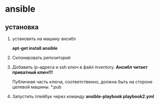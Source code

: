 # ansible
## установка

1. установить на машину ансибл 

   **apt-get install ansible**

2. Склонировать репозиторий

3. Добавить ip-адреса и ssh ключ в файл inventory. **Ансибл читает приватный ключ!!!**

   Публичная часть ключа, соответственно, должна быть на стороне целевой машины. *.pub

4. Запустить плейбук через команду **ansible-playbook playbook2.yml**
